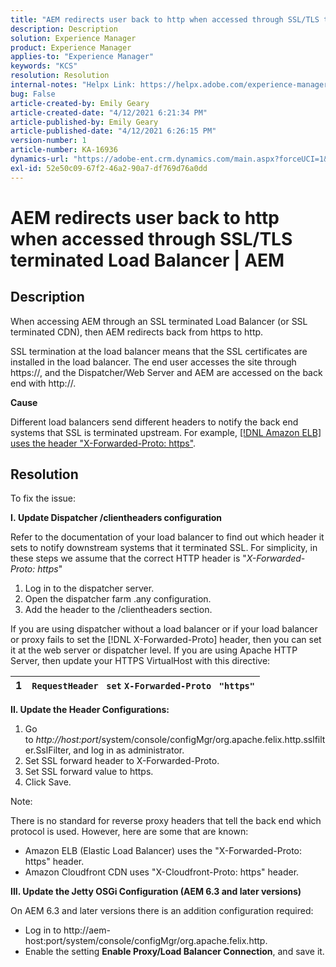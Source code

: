 ```yaml
---
title: "AEM redirects user back to http when accessed through SSL/TLS terminated Load Balancer | AEM"
description: Description
solution: Experience Manager
product: Experience Manager
applies-to: "Experience Manager"
keywords: "KCS"
resolution: Resolution
internal-notes: "Helpx Link: https://helpx.adobe.com/experience-manager/kb/AEM-redirecting-back-to-http-on-accessed-via-SSL-terminated-Load-Balancer.html"
bug: False
article-created-by: Emily Geary
article-created-date: "4/12/2021 6:21:34 PM"
article-published-by: Emily Geary
article-published-date: "4/12/2021 6:26:15 PM"
version-number: 1
article-number: KA-16936
dynamics-url: "https://adobe-ent.crm.dynamics.com/main.aspx?forceUCI=1&pagetype=entityrecord&etn=knowledgearticle&id=684ec8e8-bb9b-eb11-b1ac-000d3a3680d8"
exl-id: 52e50c09-67f2-46a2-90a7-df769d76a0dd
---
```

# AEM redirects user back to http when accessed through SSL/TLS terminated Load Balancer | AEM

## Description


When accessing AEM through an SSL terminated Load Balancer (or SSL terminated CDN), then AEM redirects back from https to http.

SSL termination at the load balancer means that the SSL certificates are installed in the load balancer. The end user accesses the site through https://, and the Dispatcher/Web Server and AEM are accessed on the back end with http://.



<b>Cause</b>

Different load balancers send different headers to notify the back end systems that SSL is terminated upstream. For example, [[!DNL Amazon ELB] uses the header "X-Forwarded-Proto: https"](https://docs.aws.amazon.com/elasticloadbalancing/latest/classic/x-forwarded-headers.html#x-forwarded-proto).


## Resolution


​​​​​​To fix the issue:

<b>I. Update Dispatcher /clientheaders configuration</b>

Refer to the documentation of your load balancer to find out which header it sets to notify downstream systems that it terminated SSL. For simplicity, in these steps we assume that the correct HTTP header is "*X-Forwarded-Proto: https*"

1. Log in to the dispatcher server.
2. Open the dispatcher farm .any configuration.
3. Add the header to the /clientheaders section.


If you are using dispatcher without a load balancer or if your load balancer or proxy fails to set the [!DNL X-Forwarded-Proto] header, then you can set it at the web server or dispatcher level. If you are using Apache HTTP Server, then update your HTTPS VirtualHost with this directive:


| 1 | `RequestHeader ` `set` `X-Forwarded-Proto ` `"https"` |
| --- | --- |


<b>II. Update the Header Configurations:</b>

1. Go to *http://host:port*/system/console/configMgr/org.apache.felix.http.sslfilter.SslFilter, and log in as administrator.
2. Set SSL forward header to X-Forwarded-Proto.
3. Set SSL forward value to https.
4. Click Save.


Note:

There is no standard for reverse proxy headers that tell the back end which protocol is used. However, here are some that are known:

- Amazon ELB (Elastic Load Balancer) uses the "X-Forwarded-Proto: https" header.
- Amazon Cloudfront CDN uses "X-Cloudfront-Proto: https" header.


<b>III. Update the Jetty OSGi Configuration (AEM 6.3 and later versions)</b>

On AEM 6.3 and later versions there is an addition configuration required:

- Log in to http://aem-host:port/system/console/configMgr/org.apache.felix.http.
- Enable the setting <b>Enable Proxy/Load Balancer Connection</b>, and save it.
